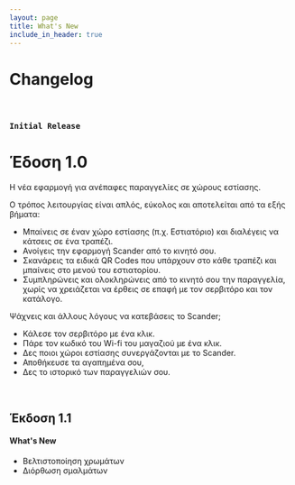 ```yaml
---
layout: page
title: What's New
include_in_header: true
---
```


# Changelog

<br>

### `Initial Release`
# **Έδοση 1.0**
Η νέα εφαρμογή για ανέπαφες παραγγελίες σε χώρους εστίασης.

Ο τρόπος λειτουργίας είναι απλός, εύκολος και αποτελείται από τα εξής βήματα:

- Μπαίνεις σε έναν χώρο εστίασης (π.χ. Εστιατόριο) και διαλέγεις να κάτσεις σε ένα 
 τραπέζι.
- Ανοίγεις την εφαρμογή Scander από το κινητό σου.
- Σκανάρεις τα ειδικά QR Codes που υπάρχουν στο κάθε τραπέζι και μπαίνεις στο 
 μενού του εστιατορίου.
- Συμπληρώνεις και ολοκληρώνεις από το κινητό σου την παραγγελία, χωρίς να 
 χρειάζεται να έρθεις σε επαφή με τον σερβιτόρο και τον κατάλογο.

Ψάχνεις και άλλους λόγους να κατεβάσεις το Scander;

- Κάλεσε τον σερβιτόρο με ένα κλικ.
- Πάρε τον κωδικό του Wi-fi του μαγαζιού με ένα κλικ.
- Δες ποιοι χώροι εστίασης συνεργάζονται με το Scander.
- Αποθήκευσε τα αγαπημένα σου,
- Δες το ιστορικό των παραγγελιών σου.

<br>

## **Έκδοση 1.1**

#### What's New
- Βελτιστοποίηση χρωμάτων
- Διόρθωση σμαλμάτων

<br>

<br>
